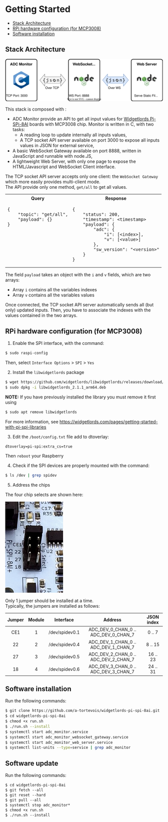 # Getting Started

- [Stack Architecture](#stack-architecture)
- [RPi hardware configuration (for MCP3008)](#rpi-hardware-configuration--for-mcp3008-)
- [Software installation](#software-installation)

## Stack Architecture

![Stack Architecture](stack-architecture.svg)

This stack is composed with :

- ADC Monitor provide an API to get all input values for [Widgetlords Pi-SPi-8AI](https://widgetlords.com/products/pi-spi-8ai-raspberry-pi-analog-input-interface) boards with MCP3008 chip. Monitor is written in C,
  with two tasks:
    - A reading loop to update internally all inputs values,
    - A TCP socket API server available on port 3000 to expose all inputs values in JSON for external service,
- A basic WebSocket Gateway available on port 8888, written in JavaScript and runnable with node.JS,
- A lightweight Web Server, with only one page to expose the HTML/Javascript and WebSocket Client interface.

The TCP socket API server accepts only one client: the `WebSocket Gateway` which more easily provides multi-client mode.  
The API provide only one method, `get/all` to get all values.

<table>
<tr>
<th>
Query
</th>
<th>
Response
</th>
</tr>
<tr>
<td valign="top">
<pre lang="json">
{
    "topic": "get/all",
    "payload": {}
}
</pre>
</td>
<td valign="top">
<pre lang="json">
{
    "status": 200,
    "timestamp": &lt;timestamp>
    "payload": {
        "adc": {
            "i": [&lt;index>],
            "v": [&lt;value>]
        },
        "sw_version": "&lt;version>"
    }
}
</pre>
</td>
</tr>
</table>

The field `payload` takes an object with the `i` and `v` fields, which are two arrays:

- Array `i` contains all the variables indexes
- Array `v` contains all the variables values

Once connected, the TCP socket API server automatically sends all (but only) updated inputs. Then, you have to associate the indexes with the values contained in the two arrays.

## RPi hardware configuration (for MCP3008)

1. Enable the SPI interface, with the command:

```bash
$ sudo raspi-config
```

Then, select `Interface Options` > `SPI` > `Yes`

2. Install the `libwidgetlords` package

```bash
$ wget https://github.com/widgetlords/libwidgetlords/releases/download/v2.1.1/libwidgetlords_2.1.1_arm64.deb
$ sudo dpkg -i libwidgetlords_2.1.1_arm64.deb
```

**NOTE:** If you have previously installed the library you must remove it first using

```bash
$ sudo apt remove libwidgetlords
```

For more information, see https://widgetlords.com/pages/getting-started-with-pi-spi-libraries

3. Edit the `/boot/config.txt` file add to dtoverlay:

```
dtoverlay=pi-spi:extra_cs=true
```

Then `reboot` your Raspberry

4. Check if the SPI devices are properly mounted with the command:

```bash
$ ls /dev | grep spidev
```

5. Address the chips

The four chip selects are shown here:

![Chip Select](chip-select.png)

Only 1 jumper should be installed at a time.  
Typically, the jumpers are installed as follows:

| Jumper | Module |   Interface    |               Address                | JSON index |
|:------:|:------:|:--------------:|:------------------------------------:|:----------:|
|  CE1   |   1    | /dev/spidev0.1 | ADC_DEV_0_CHAN_0 .. ADC_DEV_0_CHAN_7 |   0 .. 7   |
|   22   |   2    | /dev/spidev0.4 | ADC_DEV_1_CHAN_0 .. ADC_DEV_1_CHAN_7 |  8 .. 15   |
|   27   |   3    | /dev/spidev0.5 | ADC_DEV_2_CHAN_0 .. ADC_DEV_2_CHAN_7 |  16 .. 23  |
|   18   |   4    | /dev/spidev0.6 | ADC_DEV_3_CHAN_0 .. ADC_DEV_3_CHAN_7 |  24 .. 31  |

## Software installation

Run the following commands:

```bash
$ git clone https://github.com/a-tortevois/widgetlords-pi-spi-8ai.git
$ cd widgetlords-pi-spi-8ai
$ chmod +x run.sh
$ ./run.sh --install
$ systemctl start adc_monitor.service
$ systemctl start adc_monitor_websocket_gateway.service
$ systemctl start adc_monitor_web_server.service
$ systemctl list-units --type=service | grep adc_monitor
```

## Software update

Run the following commands:

```
$ cd widgetlords-pi-spi-8ai
$ git fetch --all
$ git reset --hard
$ git pull --all
$ systemctl stop adc_monitor*
$ chmod +x run.sh
$ ./run.sh --install
```